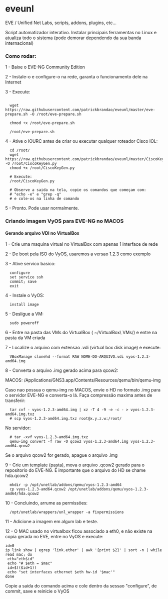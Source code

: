 # eveunl

EVE / Unified Net Labs, scripts, addons, plugins, etc...

Script automatizador interativo. Instalar principais ferramentas no Linux
e atualiza todo o sistema (pode demorar dependendo da sua banda internacional)

### Como rodar:

1 - Baixe o EVE-NG Community Edition

2 - Instale-o e configure-o na rede, garanta o funcionamento dele na Internet

3 - Execute:

```

  wget https://raw.githubusercontent.com/patrickbrandao/eveunl/master/eve-prepare.sh -O /root/eve-prepare.sh

  chmod +x /root/eve-prepare.sh

  /root/eve-prepare.sh

```

4 - Ative o IOURC antes de criar ou executar qualquer roteador Cisco IOL:

```
  cd /root/
  wget https://raw.githubusercontent.com/patrickbrandao/eveunl/master/CiscoKeyGen.py -O /root/CiscoKeyGen.py
  chmod +x /root/CiscoKeyGen.py
  
  # Execute:
  /root/CiscoKeyGen.py
  
  # Observe a saida na tela, copie os comandos que começam com:
  # "echo -e" e "grep -q"
  # e cole-os na linha de comando

```

5 - Pronto. Pode usar normalmente.


### Criando imagem VyOS para EVE-NG no MACOS

####	Gerando arquivo VDI no VirtualBox

1 - Crie uma maquina virtual no VirtualBox com apenas 1 interface de rede

2 - De boot pela ISO do VyOS, usaremos a versao 1.2.3 como exemplo

3 - Ative servico basico:

```
  configure
  set service ssh
  commit; save
  exit
``` 

4 - Instale o VyOS:
``` 
  install image
``` 

5 - Desligue a VM:
``` 
  sudo poweroff
``` 

6 - Entre na pasta das VMs do VirtualBox ( ~/VirtualBox\ VMs/) e entre na pasta da VM criada

7 - Localize o arquivo com extensao .vdi (virtual box disk image) e execute:
``` 
  VBoxManage clonehd --format RAW NOME-DO-ARQUIVO.vdi vyos-1.2.3-amd64.img
``` 

8 - Converta o arquivo .img gerado acima para qcow2:

  MACOS: /Applications/GNS3.app/Contents/Resources/qemu/bin/qemu-img
  
  Caso nao possua o qemu-img no MACOS, envie o HD no formato .img para o servidor
  EVE-NG e converta-o lá. Faça compressão maxima antes de transferir:

``` 
  tar cvf - vyos-1.2.3-amd64.img | xz -T 4 -9 -e -c - > vyos-1.2.3-amd64.img.txz
  # scp vyos-1.2.3-amd64.img.txz root@x.y.z.w:/root/
``` 
  No servidor:

``` 
  # tar -xvf vyos-1.2.3-amd64.img.txz
  qemu-img convert -f raw -O qcow2 vyos-1.2.3-amd64.img vyos-1.2.3-amd64.qcow2
``` 
  Se o arquivo qcow2 for gerado, apague o arquivo .img

9 - Crie um template (pasta), mova o arquivo .qcow2 gerado para o repositorio do EVE-NG.
  É importante que o arquivo do HD se chame hda.qcow2

``` 
  mkdir -p /opt/unetlab/addons/qemu/vyos-1.2.3-amd64
  cp vyos-1.2.3-amd64.qcow2 /opt/unetlab/addons/qemu/vyos-1.2.3-amd64/hda.qcow2
``` 

10 - Concluindo, arrume as permissões:
``` 
  /opt/unetlab/wrappers/unl_wrapper -a fixpermissions
``` 

11 - Adicione a imagem em algum lab e teste.

12 - O MAC usado no virtualbox ficou associado a eth0, e não
existe na copia gerada no EVE, entre no VyOS e execute:

``` 
id=0 
ip link show | egrep 'link.ether' | awk '{print $2}' | sort -n | while read mac; do
 eth="eth$id" 
 echo "# $eth = $mac"
 id=$(($id+1))
 echo "set interfaces ethernet $eth hw-id '$mac'"
done
``` 

Copie a saida do comando acima e cole dentro da sessao "configure", de commit, save e reinicie o VyOS

